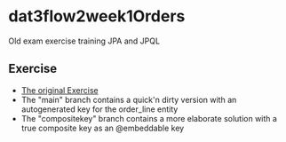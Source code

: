# dat3flow2week1Orders
Old exam exercise training JPA and JPQL

## Exercise
- [The original Exercise](https://docs.google.com/document/d/1Vm1sa-aGGsMZQB4EYIk0Zgkegg6kkyhikCgYQCP6GoQ/edit?usp=sharing)
- The "main" branch contains a quick'n dirty version with an autogenerated key for the order_line entity
- The "compositekey" branch contains a more elaborate solution with a true composite key as an @embeddable key
